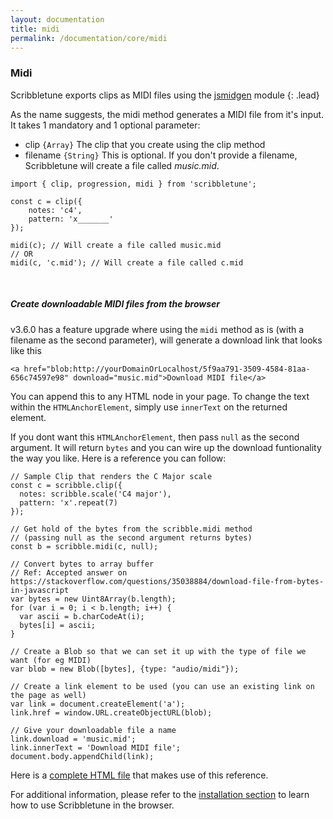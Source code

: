 ```yaml
---
layout: documentation
title: midi
permalink: /documentation/core/midi
---
```


### Midi
Scribbletune exports clips as MIDI files using the [jsmidgen](https://github.com/dingram/jsmidgen) module
{: .lead}

As the name suggests, the midi method generates a MIDI file from it's input. It takes 1 mandatory and 1 optional parameter:

- clip `{Array}` The clip that you create using the clip method
- filename `{String}` This is optional. If you don't provide a filename, Scribbletune will create a file called _music.mid_.

```
import { clip, progression, midi } from 'scribbletune';

const c = clip({
	notes: 'c4',
	pattern: 'x_______'
});

midi(c); // Will create a file called music.mid
// OR
midi(c, 'c.mid'); // Will create a file called c.mid
```
<br>

##### Create downloadable MIDI files from the browser

v3.6.0 has a feature upgrade where using the `midi` method as is (with a filename as the second parameter), will generate a download link that looks like this

```
<a href="blob:http://yourDomainOrLocalhost/5f9aa791-3509-4584-81aa-656c74597e98" download="music.mid">Download MIDI file</a>
```

You can append this to any HTML node in your page. To change the text within the `HTMLAnchorElement`, simply use `innerText` on the returned element.

If you dont want this `HTMLAnchorElement`, then pass `null` as the second argument. It will return `bytes` and you can wire up the download funtionality the way you like. Here is a reference you can follow:

```
// Sample Clip that renders the C Major scale
const c = scribble.clip({
  notes: scribble.scale('C4 major'),
  pattern: 'x'.repeat(7)
});

// Get hold of the bytes from the scribble.midi method
// (passing null as the second argument returns bytes)
const b = scribble.midi(c, null);

// Convert bytes to array buffer
// Ref: Accepted answer on https://stackoverflow.com/questions/35038884/download-file-from-bytes-in-javascript
var bytes = new Uint8Array(b.length);
for (var i = 0; i < b.length; i++) {
  var ascii = b.charCodeAt(i);
  bytes[i] = ascii;
}

// Create a Blob so that we can set it up with the type of file we want (for eg MIDI)
var blob = new Blob([bytes], {type: "audio/midi"});

// Create a link element to be used (you can use an existing link on the page as well)
var link = document.createElement('a');
link.href = window.URL.createObjectURL(blob);

// Give your downloadable file a name
link.download = 'music.mid';
link.innerText = 'Download MIDI file';
document.body.appendChild(link);
```

Here is a [complete HTML file](https://github.com/scribbletune/scribbletune/blob/master/dist/download.html) that makes use of this reference.

For additional information, please refer to the [installation section](/documentation/installation) to learn how to use Scribbletune in the browser.